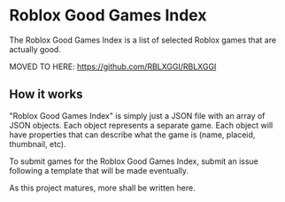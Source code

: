 # Roblox Good Games Index
The Roblox Good Games Index is a list of selected Roblox games that are actually good.

MOVED TO HERE: https://github.com/RBLXGGI/RBLXGGI

## How it works
"Roblox Good Games Index" is simply just a JSON file with an array of JSON objects. Each object represents a separate game. Each object will have properties that can describe what the game is (name, placeid, thumbnail, etc).

To submit games for the Roblox Good Games Index, submit an issue following a template that will be made eventually.

As this project matures, more shall be written here.
